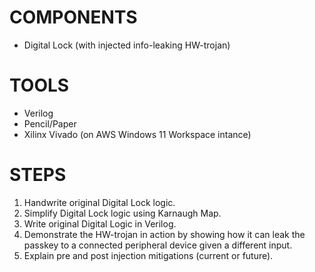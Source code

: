 # COMPONENTS
* Digital Lock (with injected info-leaking HW-trojan)

# TOOLS
* Verilog
* Pencil/Paper
* Xilinx Vivado (on AWS Windows 11 Workspace intance)

# STEPS
1. Handwrite original Digital Lock logic. 
2. Simplify Digital Lock logic using Karnaugh Map. 
3. Write original Digital Logic in Verilog. 
4. Demonstrate the HW-trojan in action by showing how it can leak the passkey to a connected peripheral device given a different input.
5. Explain pre and post injection mitigations (current or future). 
